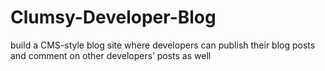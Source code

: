 # Clumsy-Developer-Blog
build a CMS-style blog site  where developers can publish their blog posts and comment on other developers’ posts as well
